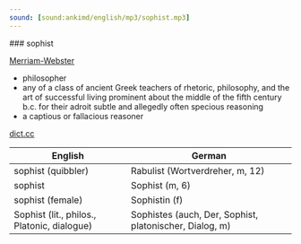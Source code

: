 ```yaml
---
sound: [sound:ankimd/english/mp3/sophist.mp3]
---
```


\### sophist

[Merriam-Webster](https://www.merriam-webster.com/dictionary/sophist)

- philosopher
- any of a class of ancient Greek teachers of rhetoric, philosophy, and the art of successful living prominent about the middle of the fifth century b.c. for their adroit subtle and allegedly often specious reasoning
- a captious or fallacious reasoner

[dict.cc](https://www.dict.cc/sophist)

| English        | German       |
| -------------- | ------------ |
| sophist (quibbler) | Rabulist (Wortverdreher, m, 12) |
| sophist | Sophist (m, 6) |
| sophist (female) | Sophistin (f) |
| Sophist (lit., philos., Platonic, dialogue) | Sophistes (auch, Der, Sophist, platonischer, Dialog, m) |
